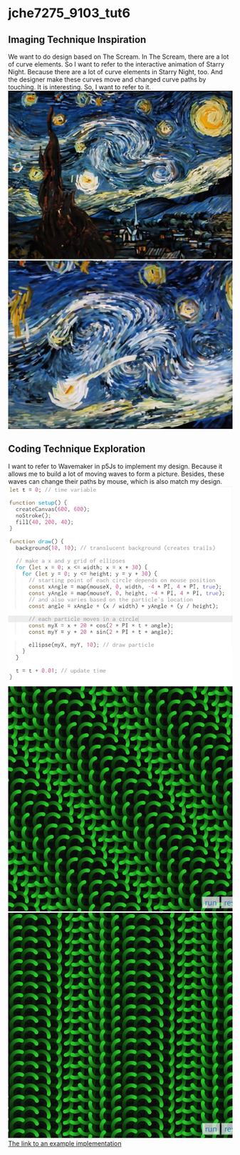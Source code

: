 # jche7275_9103_tut6
## Imaging Technique Inspiration
We want to do design based on The Scream. In The Scream, there are a lot of curve elements. So I want to refer to the interactive animation of Starry Night. Because there are a lot of curve elements in Starry Night, too. And the designer make these curves move and changed curve paths by touching. It is interesting. So, I want to refer to it.
![An image of the StarryNight1](readmeImages/Starry_Night1.png)
![An image of the StarryNight2](readmeImages/Starry_Night2.png)

## Coding Technique Exploration
I want to refer to Wavemaker in p5Js to implement my design. Because it allows me to build a lot of moving waves to form a picture. Besides, these waves can change their paths by mouse, which is also match my design.
![An image of the WaveMaker1](readmeImages/Wave_Maker1.png)
![An image of the WaveMaker2](readmeImages/Wave_Maker2.png)
![An image of the WaveMaker3](readmeImages/Wave_Maker3.png)
[The link to an example implementation](https://p5js.org/examples/interaction-wavemaker.html)
